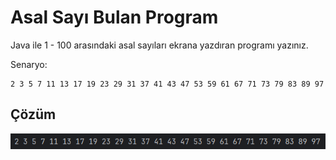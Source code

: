 # Asal Sayı Bulan Program

Java ile 1 - 100 arasındaki asal sayıları ekrana yazdıran programı yazınız.

Senaryo:

```
2 3 5 7 11 13 17 19 23 29 31 37 41 43 47 53 59 61 67 71 73 79 83 89 97
```

## Çözüm

![1](images/1.png)